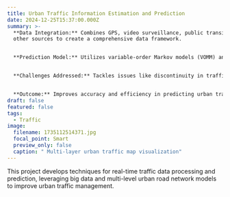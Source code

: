 ```yaml
---
title: Urban Traffic Information Estimation and Prediction
date: 2024-12-25T15:37:00.000Z
summary: >-
  **Data Integration:** Combines GPS, video surveillance, public transit, and
  other sources to create a comprehensive data framework.


  **Prediction Model:** Utilizes variable-order Markov models (VOMM) and dynamic rule mining for short-term multi-step traffic forecasts.


  **Challenges Addressed:** Tackles issues like discontinuity in traffic mode transitions and complexity in multi-layer network couplings.


  **Outcome:** Improves accuracy and efficiency in predicting urban traffic patterns, enabling proactive management strategies.
draft: false
featured: false
tags:
  - Traffic
image:
  filename: 1735112514371.jpg
  focal_point: Smart
  preview_only: false
  caption: " Multi-layer urban traffic map visualization"
---
```

This project develops techniques for real-time traffic data processing and prediction, leveraging big data and multi-level urban road network models to improve urban traffic management.
